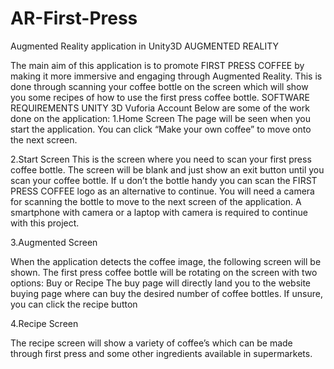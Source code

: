 # AR-First-Press
Augmented Reality application in Unity3D
		AUGMENTED REALITY

The main aim of this application is to promote FIRST PRESS COFFEE by making it more immersive and engaging through Augmented Reality. This is done through scanning your coffee bottle on the screen which will show you some recipes of how to use the first press coffee bottle.
SOFTWARE REQUIREMENTS
UNITY 3D
Vuforia Account
Below are some of the work done on the application:
1.Home Screen
The page will be seen when you start the application. You can click “Make your own coffee” to move onto the next screen.

2.Start Screen
This is the screen where you need to scan your first press coffee bottle. 
The screen will be blank and just show an exit button until you scan your coffee bottle. If u don’t the bottle handy you can scan the FIRST PRESS COFFEE logo as an alternative to continue. You will need a camera for scanning the bottle to move to the next screen of the application. A smartphone with camera or a laptop with camera is required to continue with this project.


3.Augmented Screen

When the application detects the coffee image, the following screen will be shown. The first press coffee bottle will be rotating on the screen with two options: Buy or Recipe
The buy page will directly land you to the website buying page where can buy the desired number of coffee bottles. If unsure, you can click the recipe button 

4.Recipe Screen

The recipe screen will show a variety of coffee’s which can be made through first press and some other ingredients available in supermarkets.







